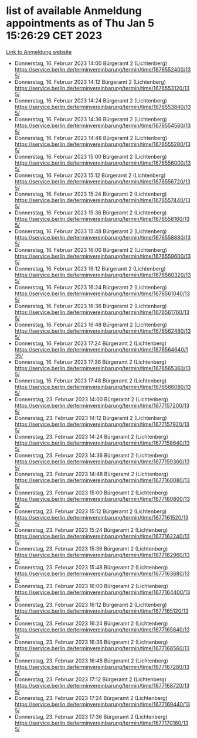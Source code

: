 # list of available Anmeldung appointments as of Thu Jan  5 15:26:29 CET 2023
[Link to Anmeldung website](https://service.berlin.de/terminvereinbarung/termin/tag.php?termin=0&anliegen[]=120686&dienstleisterlist=122210,122217,327316,122219,327312,122227,327314,122231,327346,122243,327348,122252,329742,122260,329745,122262,329748,122254,329751,122271,327278,122273,327274,122277,327276,330436,122280,327294,122282,327290,122284,327292,327539,122291,327270,122285,327266,122286,327264,122296,327268,150230,329760,122301,327282,122297,327286,122294,327284,122312,329763,122314,329775,122304,327330,122311,327334,122309,327332,122281,327352,122279,329772,122276,327324,122274,327326,122267,329766,122246,327318,122251,327320,122257,327322,122208,327298,122226,327300,121362,121364&herkunft=http%3A%2F%2Fservice.berlin.de%2Fdienstleistung%2F120686%2F)
- Donnerstag, 16. Februar 2023 14:00 Bürgeramt 2 (Lichtenberg) https://service.berlin.de/terminvereinbarung/termin/time/1676552400/135/
- Donnerstag, 16. Februar 2023 14:12 Bürgeramt 2 (Lichtenberg) https://service.berlin.de/terminvereinbarung/termin/time/1676553120/135/
- Donnerstag, 16. Februar 2023 14:24 Bürgeramt 2 (Lichtenberg) https://service.berlin.de/terminvereinbarung/termin/time/1676553840/135/
- Donnerstag, 16. Februar 2023 14:36 Bürgeramt 2 (Lichtenberg) https://service.berlin.de/terminvereinbarung/termin/time/1676554560/135/
- Donnerstag, 16. Februar 2023 14:48 Bürgeramt 2 (Lichtenberg) https://service.berlin.de/terminvereinbarung/termin/time/1676555280/135/
- Donnerstag, 16. Februar 2023 15:00 Bürgeramt 2 (Lichtenberg) https://service.berlin.de/terminvereinbarung/termin/time/1676556000/135/
- Donnerstag, 16. Februar 2023 15:12 Bürgeramt 2 (Lichtenberg) https://service.berlin.de/terminvereinbarung/termin/time/1676556720/135/
- Donnerstag, 16. Februar 2023 15:24 Bürgeramt 2 (Lichtenberg) https://service.berlin.de/terminvereinbarung/termin/time/1676557440/135/
- Donnerstag, 16. Februar 2023 15:36 Bürgeramt 2 (Lichtenberg) https://service.berlin.de/terminvereinbarung/termin/time/1676558160/135/
- Donnerstag, 16. Februar 2023 15:48 Bürgeramt 2 (Lichtenberg) https://service.berlin.de/terminvereinbarung/termin/time/1676558880/135/
- Donnerstag, 16. Februar 2023 16:00 Bürgeramt 2 (Lichtenberg) https://service.berlin.de/terminvereinbarung/termin/time/1676559600/135/
- Donnerstag, 16. Februar 2023 16:12 Bürgeramt 2 (Lichtenberg) https://service.berlin.de/terminvereinbarung/termin/time/1676560320/135/
- Donnerstag, 16. Februar 2023 16:24 Bürgeramt 2 (Lichtenberg) https://service.berlin.de/terminvereinbarung/termin/time/1676561040/135/
- Donnerstag, 16. Februar 2023 16:36 Bürgeramt 2 (Lichtenberg) https://service.berlin.de/terminvereinbarung/termin/time/1676561760/135/
- Donnerstag, 16. Februar 2023 16:48 Bürgeramt 2 (Lichtenberg) https://service.berlin.de/terminvereinbarung/termin/time/1676562480/135/
- Donnerstag, 16. Februar 2023 17:24 Bürgeramt 2 (Lichtenberg) https://service.berlin.de/terminvereinbarung/termin/time/1676564640/135/
- Donnerstag, 16. Februar 2023 17:36 Bürgeramt 2 (Lichtenberg) https://service.berlin.de/terminvereinbarung/termin/time/1676565360/135/
- Donnerstag, 16. Februar 2023 17:48 Bürgeramt 2 (Lichtenberg) https://service.berlin.de/terminvereinbarung/termin/time/1676566080/135/
- Donnerstag, 23. Februar 2023 14:00 Bürgeramt 2 (Lichtenberg) https://service.berlin.de/terminvereinbarung/termin/time/1677157200/135/
- Donnerstag, 23. Februar 2023 14:12 Bürgeramt 2 (Lichtenberg) https://service.berlin.de/terminvereinbarung/termin/time/1677157920/135/
- Donnerstag, 23. Februar 2023 14:24 Bürgeramt 2 (Lichtenberg) https://service.berlin.de/terminvereinbarung/termin/time/1677158640/135/
- Donnerstag, 23. Februar 2023 14:36 Bürgeramt 2 (Lichtenberg) https://service.berlin.de/terminvereinbarung/termin/time/1677159360/135/
- Donnerstag, 23. Februar 2023 14:48 Bürgeramt 2 (Lichtenberg) https://service.berlin.de/terminvereinbarung/termin/time/1677160080/135/
- Donnerstag, 23. Februar 2023 15:00 Bürgeramt 2 (Lichtenberg) https://service.berlin.de/terminvereinbarung/termin/time/1677160800/135/
- Donnerstag, 23. Februar 2023 15:12 Bürgeramt 2 (Lichtenberg) https://service.berlin.de/terminvereinbarung/termin/time/1677161520/135/
- Donnerstag, 23. Februar 2023 15:24 Bürgeramt 2 (Lichtenberg) https://service.berlin.de/terminvereinbarung/termin/time/1677162240/135/
- Donnerstag, 23. Februar 2023 15:36 Bürgeramt 2 (Lichtenberg) https://service.berlin.de/terminvereinbarung/termin/time/1677162960/135/
- Donnerstag, 23. Februar 2023 15:48 Bürgeramt 2 (Lichtenberg) https://service.berlin.de/terminvereinbarung/termin/time/1677163680/135/
- Donnerstag, 23. Februar 2023 16:00 Bürgeramt 2 (Lichtenberg) https://service.berlin.de/terminvereinbarung/termin/time/1677164400/135/
- Donnerstag, 23. Februar 2023 16:12 Bürgeramt 2 (Lichtenberg) https://service.berlin.de/terminvereinbarung/termin/time/1677165120/135/
- Donnerstag, 23. Februar 2023 16:24 Bürgeramt 2 (Lichtenberg) https://service.berlin.de/terminvereinbarung/termin/time/1677165840/135/
- Donnerstag, 23. Februar 2023 16:36 Bürgeramt 2 (Lichtenberg) https://service.berlin.de/terminvereinbarung/termin/time/1677166560/135/
- Donnerstag, 23. Februar 2023 16:48 Bürgeramt 2 (Lichtenberg) https://service.berlin.de/terminvereinbarung/termin/time/1677167280/135/
- Donnerstag, 23. Februar 2023 17:12 Bürgeramt 2 (Lichtenberg) https://service.berlin.de/terminvereinbarung/termin/time/1677168720/135/
- Donnerstag, 23. Februar 2023 17:24 Bürgeramt 2 (Lichtenberg) https://service.berlin.de/terminvereinbarung/termin/time/1677169440/135/
- Donnerstag, 23. Februar 2023 17:36 Bürgeramt 2 (Lichtenberg) https://service.berlin.de/terminvereinbarung/termin/time/1677170160/135/
